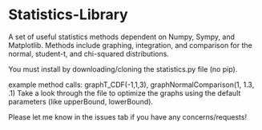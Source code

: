 # Statistics-Library
A set of useful statistics methods dependent on Numpy, Sympy, and Matplotlib. 
Methods include graphing, integration, and comparison for the normal, student-t, and chi-squared distributions.   

You must install by downloading/cloning the statistics.py file (no pip).  

example method calls: graphT_CDF(-1,1,3), graphNormalComparison(1, 1.3, .1)
Take a look through the file to optimize the graphs using the default parameters (like upperBound, lowerBound).

Please let me know in the issues tab if you have any concerns/requests!
